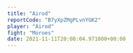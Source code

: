 ```yaml
---
title: "Airod"
reportCode: "B7yXpZMgPLvnYGK2"
player: "Airod"
fight: "Moroes"
date: 2021-11-11T20:08:04.971000+00:00
---
```

